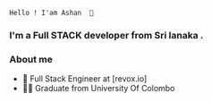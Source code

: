 `` Hello ! I'am Ashan  👋 ``

### I'm a Full STACK developer from Sri lanaka .

### About me


- 💼 Full Stack Engineer at [revox.io]
- 👨‍🎓 Graduate from University Of Colombo
